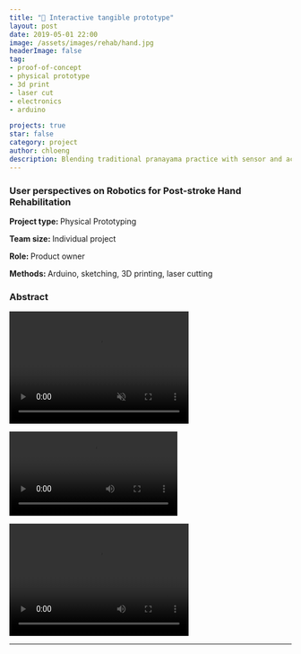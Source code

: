 ```yaml
---
title: "🧘 ‍Interactive tangible prototype"
layout: post
date: 2019-05-01 22:00
image: /assets/images/rehab/hand.jpg
headerImage: false
tag:
- proof-of-concept
- physical prototype
- 3d print
- laser cut
- electronics
- arduino

projects: true
star: false
category: project
author: chloeng
description: Blending traditional pranayama practice with sensor and actuators.
---
```


### User perspectives on Robotics for Post-stroke Hand Rehabilitation
<b>Project type: </b> Physical Prototyping

<b>Team size: </b> Individual project

<b>Role: </b> Product owner

<b>Methods: </b> Arduino, sketching, 3D printing, laser cutting

### Abstract
<video autoplay muted loop src="https://chloenhy.github.io/assets/images/pcp/pcp-test.mp4" width="320" height="200"></video>

<video src="https://chloenhy.github.io/assets/images/pcp/pcp-backyard.mp4"  loop={true} controls preload></video>

<video src="https://chloenhy.github.io/assets/images/pcp/pcp-test.mp4"  loop={true} width="320" height="200" controls preload></video>

---
